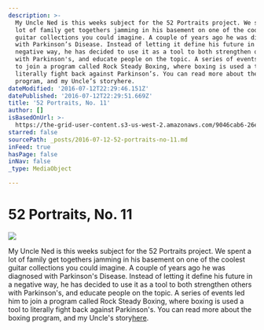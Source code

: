 ```yaml
---
description: >-
  My Uncle Ned is this weeks subject for the 52 Portraits project. We spent a
  lot of family get togethers jamming in his basement on one of the coolest
  guitar collections you could imagine. A couple of years ago he was diagnosed
  with Parkinson’s Disease. Instead of letting it define his future in a
  negative way, he has decided to use it as a tool to both strengthen others
  with Parkinson's, and educate people on the topic. A series of events led him
  to join a program called Rock Steady Boxing, where boxing is used a tool to
  literally fight back against Parkinson’s. You can read more about the boxing
  program, and my Uncle’s storyhere.
dateModified: '2016-07-12T22:29:46.151Z'
datePublished: '2016-07-12T22:29:51.669Z'
title: '52 Portraits, No. 11'
author: []
isBasedOnUrl: >-
  https://the-grid-user-content.s3-us-west-2.amazonaws.com/9046cab6-26e4-4e51-b2d7-1ee0696b4692.jpg
starred: false
sourcePath: _posts/2016-07-12-52-portraits-no-11.md
inFeed: true
hasPage: false
inNav: false
_type: MediaObject

---
```

# 52 Portraits, No. 11
![](https://the-grid-user-content.s3-us-west-2.amazonaws.com/9046cab6-26e4-4e51-b2d7-1ee0696b4692.jpg)

My Uncle Ned is this weeks subject for the 52 Portraits project. We spent a lot of family get togethers jamming in his basement on one of the coolest guitar collections you could imagine. A couple of years ago he was diagnosed with Parkinson's Disease. Instead of letting it define his future in a negative way, he has decided to use it as a tool to both strengthen others with Parkinson's, and educate people on the topic. A series of events led him to join a program called Rock Steady Boxing, where boxing is used a tool to literally fight back against Parkinson's. You can read more about the boxing program, and my Uncle's story[here][0].

[0]: https://www.rocksteadyboxing.org/about-rock-steady/testimonials/ned-neuhaus/